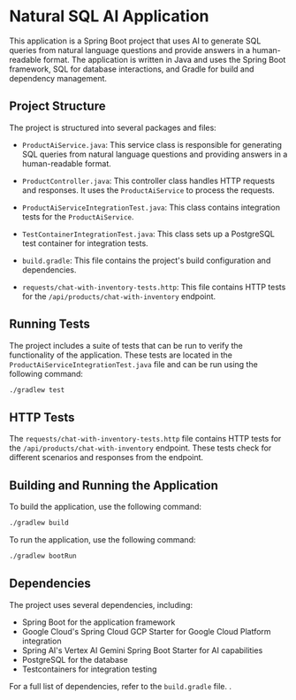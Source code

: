 # Natural SQL AI Application

This application is a Spring Boot project that uses AI to generate SQL queries from natural language questions and provide answers in a human-readable format. The application is written in Java and uses the Spring Boot framework, SQL for database interactions, and Gradle for build and dependency management.

## Project Structure

The project is structured into several packages and files:

- `ProductAiService.java`: This service class is responsible for generating SQL queries from natural language questions and providing answers in a human-readable format.

- `ProductController.java`: This controller class handles HTTP requests and responses. It uses the `ProductAiService` to process the requests.

- `ProductAiServiceIntegrationTest.java`: This class contains integration tests for the `ProductAiService`.

- `TestContainerIntegrationTest.java`: This class sets up a PostgreSQL test container for integration tests.

- `build.gradle`: This file contains the project's build configuration and dependencies.

- `requests/chat-with-inventory-tests.http`: This file contains HTTP tests for the `/api/products/chat-with-inventory` endpoint.

## Running Tests

The project includes a suite of tests that can be run to verify the functionality of the application. These tests are located in the `ProductAiServiceIntegrationTest.java` file and can be run using the following command:

```bash
./gradlew test
```

## HTTP Tests

The `requests/chat-with-inventory-tests.http` file contains HTTP tests for the `/api/products/chat-with-inventory` endpoint. These tests check for different scenarios and responses from the endpoint.

## Building and Running the Application

To build the application, use the following command:

```bash
./gradlew build
```

To run the application, use the following command:

```bash
./gradlew bootRun
```

## Dependencies

The project uses several dependencies, including:

- Spring Boot for the application framework
- Google Cloud's Spring Cloud GCP Starter for Google Cloud Platform integration
- Spring AI's Vertex AI Gemini Spring Boot Starter for AI capabilities
- PostgreSQL for the database
- Testcontainers for integration testing

For a full list of dependencies, refer to the `build.gradle` file.
.